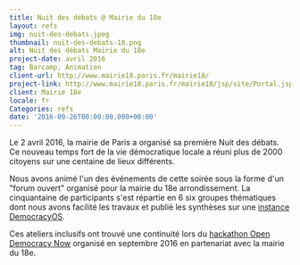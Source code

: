 ```yaml
---
title: Nuit des débats @ Mairie du 18e
layout: refs
img: nuit-des-debats.jpeg
thumbnail: nuit-des-debats-18.png
alt: Nuit des débats Mairie du 18e
project-date: avril 2016
tag: Barcamp, Animation
client-url: http://www.mairie18.paris.fr/mairie18/
project-link: http://www.mairie18.paris.fr/mairie18/jsp/site/Portal.jsp?document_id=19314&portlet_id=2681
client: Mairie 18e
locale: fr
Categories: refs
date: '2016-09-26T00:00:00.000+00:00'
---
```


Le 2 avril 2016, la mairie de Paris a organisé sa première Nuit des débats. Ce nouveau temps fort de la vie démocratique locale a réuni plus de 2000 citoyens sur une centaine de lieux différents.

Nous avons animé l'un des événements de cette soirée sous la forme d'un "forum ouvert" organisé pour la mairie du 18e arrondissement. La cinquantaine de participants s'est répartie en 6 six groupes thématiques dont nous avons facilité les travaux et publié les synthèses sur une [instance DemocracyOS](http://nuitdesdebatsparis18.herokuapp.com/).

Ces ateliers inclusifs ont trouvé une continuité lors du [hackathon Open Democracy Now](http://www.opensourcepolitics.eu/refs/2016/09/25/hackathon-mairie18/) organisé en septembre 2016 en partenariat avec la mairie du 18e.
